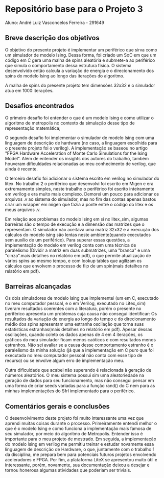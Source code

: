# Repositório base para o Projeto 3

Aluno: André Luiz Vasconcelos Ferreira - 291649

## Breve descrição dos objetivos

O objetivo do presente projeto é implementar um periférico que sirva como um simulador de modelo Ising. Dessa forma, foi criado um SoC em que um código em C gera uma malha de spins aleatória e submete-a ao periférico que simula o comportamento dessa estrutura física. O sistema desenvolvido então calcula a variação de energia e o direcionamento dos spins do modelo Ising ao longo das iterações do algoritmo. 

A malha de spins do presente projeto tem dimensões 32x32 e o simulador atua em 1000 iterações.

## Desafios encontrados

O primeiro desafio foi entender o que é um modelo Ising e como utilizar o algoritmo de metropolis no contexto da simulação desse tipo de representação matemática;

O segundo desafio foi implementar o simulador de modelo Ising com uma linguagem de descrição de hardware (no caso, a linguagem escolhida para o presente projeto foi o verilog). A implementação se baseou no artigo  "FPGA Hardware Acceleration of Monte Carlo Simulations for the Ising Model". Além de entender os insights dos autores do trabalho, também houveram dificuldades relacionadas ao meu conhecimento de verilog, que ainda é recente.

O terceiro desafio foi adicionar o sistema escrito em verilog no simulador do litex. No trabalho 2 o periférico que desenvolvi foi escrito em Migen e era extremamente simples, neste trabalho o periférico foi escrito inteiramente em verilog e era muito mais complexo. Demorei um pouco para adicionar os arquivos .v ao sistema do simulador, mas no fim das contas apenas bastou criar um wrapper em migen que fazia a ponte entre o código do litex e os meus arquivos .v. 

Em relação aos problemas do modelo Ising em si no litex_sim, algumas barreiras são o tempo de execução e a dimensão das matrizes que o representam. O simulador não aceitava uma matriz 32x32 e a execução dos cálculos do modelo ising são lentas neste ambiente(quando executados sem auxílio de um periférico). Para superar essas questões, a implementação do modelo em verilog conta com uma técnica de paralelismo (Dividir a matriz em duas submatrizes, uma "branca" e uma "cinza".mais detalhes no relatório em pdf), o que permite atualização de vários spins ao mesmo tempo, e com lookup tables que agilizam os cálculos que envolvem o processo de flip de um spin(mais detalhes no relatório em pdf). 

## Barreiras alcançadas

Os dois simuladores de modelo Ising que implementei (um em C, executado no meu computador pessoal, e o em Verilog, executado no Litex_sim) tiveram resultados coerentes com a literatura, porém o presente no periférico apresenta um problemas cuja causa não consegui identificar: Os resultados da variação de energia ao longo do tempo e do direcionamento médio dos spins apresentam uma estranha oscilação que torna suas estatísticas estranhas(mais detalhes no relatório em pdf). Apesar dessas oscilações, quando coleto os dados apenas de 4 em 4 iterações, os gráficos do meu simulador ficam menos caóticos e com resultados menos estranhos. Não sei avaliar se a causa desse comportamento estranho é o paralelismo da minha solução (já que a implementação em C puro que foi executada no meu computador pessoal não conta com esse tipo de recurso) ou se envolve algum erro de implementação meu.

Outra dificuldade que acabei não superando é relacionada à geração de números aleatórios. O meu sistema possui sim uma aleatoriedade na geração de dados para seu funcionamento, mas não consegui pensar em uma forma de criar seeds variadas para a função rand() do C nem para as minhas implementações do Sfrl implementado para o periférico.  


## Comentários gerais e conclusões

O desenvolvimento deste projeto foi muito interessante uma vez que aprendi muitas coisas durante o processo. Primeiramente entendi melhor o que é o modelo Ising e como funciona a implementação mais famosa de seu simulador, por meio do algoritmo de Metropolis. Entender isso é importante para o meu projeto de mestrado. Em seguida, a implementação do modelo Ising em verilog me permitiu treinar e estudar novamente essa linguagem de descrição de Hardware, o que, juntamente com o trabalho 1 da disciplina, me prepara bem para potenciais futuros projetos envolvendo aceleradores e FPGA. Por fim, a plataforma LiteX se apresentou muito útil e interessante, porém, novamente, sua documentação deixou a desejar e tornou honerosa algumas atividades que poderiam ser triviais.
